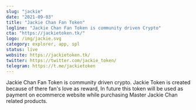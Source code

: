 ```yaml
---
slug: "jackie"
date: "2021-09-03"
title: "Jackie Chan Fan Token"
logline: "Jackie Chan Fan Token is community driven Crypto"
cta: "https://jackietoken.tk/"
logo: /img/jackie.svg
category: explorer, app, spl
status: live
website: https://jackietoken.tk/
twitter: https://twitter.com/jackie_token/
telegram: https://t.me/jackietoken
---
```


Jackie Chan Fan Token is community driven crypto. Jackie Token is created because of there fan's love as reward, In future this token will be used as payment on ecommerce website while purchasing Master Jackie Chan related products.
